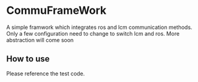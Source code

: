 # CommuFrameWork
A simple framwork which integrates ros and lcm communication methods. Only a few configuration need to change to switch lcm and ros. More abstraction will come soon

## How to use
Please reference the test code.
